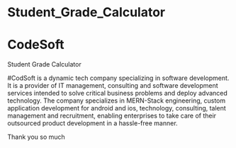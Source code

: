 # Student_Grade_Calculator
# CodeSoft
Student Grade Calculator

#CodSoft is a dynamic tech company specializing in software development. It is a provider of IT management, consulting and software development services intended to solve critical business problems and deploy advanced technology. The company specializes in MERN-Stack engineering, custom application development for android and ios, technology, consulting, talent management and recruitment, enabling enterprises to take care of their outsourced product development in a hassle-free manner.

Thank you so much
